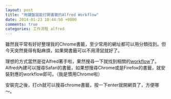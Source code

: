 ```yaml
---
layout: post
title: "用鍵盤就能打開書籤的Alfred Workflow"
date: 2014-01-23 10:44:50 +0800
comments: true
categories: 工作流程 alfred
---
```


雖然我平常有好好整理我的Chrome書籤，至少常用的網址都可以用分類找到。但今天突然覺得有點麻煩，如果開書籤可以不用滑鼠就好了。

理想的方式當然是從Alfred著手啦，果然搜尋一下就找到相關的[workflow][1]了。Alfred內建可以搜尋Safari的書籤，如果想搜尋Chrome或是Firefox的書籤，就安裝對應的workflow即可。（我是慣用Chrome啦）

安裝完之後，打ch就可以搜尋chrome書籤，按一下enter就開網頁了，方便哪～。

[1]: http://support.alfredapp.com/kb:firefox-chrome-bookmarks
